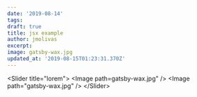```yaml
---
date: '2019-08-14'
tags:
draft: true
title: jsx example
author: jmolivas
excerpt:
image: gatsby-wax.jpg
updated_at: '2019-08-15T01:23:31.370Z'
---
```

<Slider title="lorem"\>
  <Image path=gatsby\-wax.jpg" /\>
  <Image path="gatsby\-wax.jpg" /\>
</Slider\>
